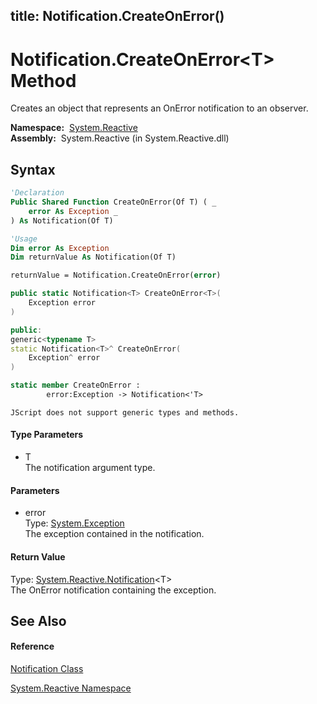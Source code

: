 title: Notification.CreateOnError<T>()
---
# Notification.CreateOnError\<T\> Method

Creates an object that represents an OnError notification to an observer.

**Namespace:**  [System.Reactive](System.Reactive/System.Reactive)  
**Assembly:**  System.Reactive (in System.Reactive.dll)

## Syntax

```vb
'Declaration
Public Shared Function CreateOnError(Of T) ( _
    error As Exception _
) As Notification(Of T)
```

```vb
'Usage
Dim error As Exception
Dim returnValue As Notification(Of T)

returnValue = Notification.CreateOnError(error)
```

```csharp
public static Notification<T> CreateOnError<T>(
    Exception error
)
```

```c++
public:
generic<typename T>
static Notification<T>^ CreateOnError(
    Exception^ error
)
```

```fsharp
static member CreateOnError : 
        error:Exception -> Notification<'T> 
```

```jscript
JScript does not support generic types and methods.
```

#### Type Parameters

- T  
  The notification argument type.

#### Parameters

- error  
  Type: [System.Exception](https://msdn.microsoft.com/en-us/library/c18k6c59)  
  The exception contained in the notification.

#### Return Value

Type: [System.Reactive.Notification](Notification/Notification(T))\<T\>  
The OnError notification containing the exception.

## See Also

#### Reference

[Notification Class](Notification/Notification)

[System.Reactive Namespace](System.Reactive/System.Reactive)







